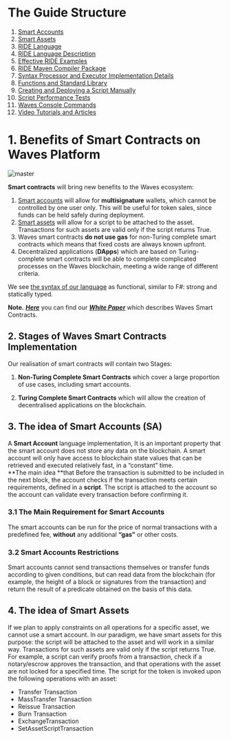# The Guide Structure

1. [Smart Accounts](../technical-details/waves-contracts-language-description/approach-and-capabilities.md)
2. [Smart Assets](../technical-details/smart-assets.md)
3. [RIDE Language](../technical-details/ride-language.md)
4. [RIDE Language Description](../technical-details/ride-language/language-description.md)
5. [Effective RIDE Examples](../technical-details/waves-contracts-language-description/examples/lang-stlib-usage-examples.md)
6. [RIDE Maven Compiler Package](../technical-details/ride-language/maven-compiler.md)
7. [Syntax Processor and Executor Implementation Details](../technical-details/waves-contracts-language-description/implementation-details.md)
8. [Functions and Standard Library](../technical-details/waves-contracts-language-description/standard-library.md)
9. [Creating and Deploying a Script Manually](../technical-details/waves-contracts-language-description/creating-and-deploying-a-script-manually.md)
10. [Script Performance Tests](../technical-details/waves-contracts-language-description/script-performance-tests.md)
11. [Waves Console Commands](../technical-details/waves-contracts-language-description/waves-console-commands.md)
12. [Video Tutorials and Articles](../technical-details/video-tutorials-and-articles.md)

# 1. Benefits of Smart Contracts on Waves Platform

![master](https://img.shields.io/badge/node->%3D0.12.0-4bc51d.svg)

**Smart contracts** will bring new benefits to the Waves ecosystem:  
1. [Smart accounts](/technical-details/waves-contracts-language-description/approach-and-capabilities.md) will allow for **multisignature** wallets, which cannot be controlled by one user only. This will be useful for token sales, since funds can be held safely during deployment.  
2. [Smart assets](/technical-details/smart-assets.md) will allow for a script to be attached to the asset. Transactions for such assets are valid only if the script returns True.  
3. Waves smart contracts **do not use gas** for non-Turing complete smart contracts which means that fixed costs are always known upfront.  
4. Decentralized applications \(**DApps**\) which are based on Turing-complete smart contracts will be able to complete complicated processes on the Waves blockchain, meeting a wide range of different criteria.

We see [the syntax of our language](/technical-details/ride-language.md) as functional, similar to F\#: strong and statically typed.

**Note.** [_**Here**_](https://wavesplatform.com/files/docs/white_paper_waves_smart_contracts.pdf?cache=b) you can find our [_**White Paper**_](https://wavesplatform.com/files/docs/white_paper_waves_smart_contracts.pdf?cache=b) which describes Waves Smart Contracts.

## 2. Stages of Waves Smart Contracts Implementation

Our realisation of smart contracts will contain two Stages:

1. **Non-Turing Complete Smart Contracts** which cover a large proportion of use cases, including smart accounts.

2. **Turing Complete Smart Contracts** which will allow the creation of decentralised applications on the blockchain.

## 3. The idea of Smart Accounts \(SA\)

A **Smart Account** language implementation, It is an important property that the smart account does not store any data on the blockchain. A smart account will only have access to blockchain state values that can be retrieved and executed relatively fast, in a “constant” time.  
**The main idea **that Before the transaction is submitted to be included in the next block, the account checks if the transaction meets certain requirements, defined in a **script**. The script is attached to the account so the account can validate every transaction before confirming it.

### 3.1 **The Main Requirement for Smart Accounts**

The smart accounts can be run for the price of normal transactions with a predefined fee, **without** any additional **“gas”** or other costs.

### 3.2 **Smart Accounts Restrictions**

Smart accounts cannot send transactions themselves or transfer funds according to given conditions, but can read data from the blockchain \(for example, the height of a block or signatures from the transaction\) and return the result of a predicate obtained on the basis of this data.

## 4. The idea of Smart Assets

If we plan to apply constraints on all operations for a specific asset, we cannot use a smart account. In our paradigm, we have smart assets for this purpose: the script will be attached to the asset and will work in a similar way. Transactions for such assets are valid only if the script returns True. For example, a script can verify proofs from a transaction, check if a notary/escrow approves the transaction, and that operations with the asset are not locked for a specified time. The script for the token is invoked upon the following operations with an asset:

* Transfer Transaction
* MassTransfer Transaction
* Reissue Transaction
* Burn Transaction
* ExchangeTransaction
* SetAssetScriptTransaction



